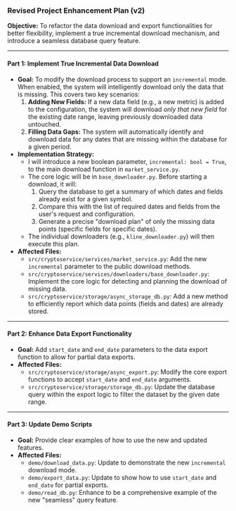 ### **Revised Project Enhancement Plan (v2)**

**Objective:** To refactor the data download and export functionalities for better flexibility, implement a true incremental download mechanism, and introduce a seamless database query feature.

---

#### **Part 1: Implement True Incremental Data Download**

*   **Goal:** To modify the download process to support an `incremental` mode. When enabled, the system will intelligently download only the data that is missing. This covers two key scenarios:
    1.  **Adding New Fields:** If a new data field (e.g., a new metric) is added to the configuration, the system will download *only that new field* for the existing date range, leaving previously downloaded data untouched.
    2.  **Filling Data Gaps:** The system will automatically identify and download data for any dates that are missing within the database for a given period.
*   **Implementation Strategy:**
    *   I will introduce a new boolean parameter, `incremental: bool = True`, to the main download function in `market_service.py`.
    *   The core logic will be in `base_downloader.py`. Before starting a download, it will:
        1.  Query the database to get a summary of which dates and fields already exist for a given symbol.
        2.  Compare this with the list of required dates and fields from the user's request and configuration.
        3.  Generate a precise "download plan" of only the missing data points (specific fields for specific dates).
    *   The individual downloaders (e.g., `kline_downloader.py`) will then execute this plan.
*   **Affected Files:**
    *   `src/cryptoservice/services/market_service.py`: Add the new `incremental` parameter to the public download methods.
    *   `src/cryptoservice/services/downloaders/base_downloader.py`: Implement the core logic for detecting and planning the download of missing data.
    *   `src/cryptoservice/storage/async_storage_db.py`: Add a new method to efficiently report which data points (fields and dates) are already stored.

---

#### **Part 2: Enhance Data Export Functionality**

*   **Goal:** Add `start_date` and `end_date` parameters to the data export function to allow for partial data exports.
*   **Affected Files:**
    *   `src/cryptoservice/storage/async_export.py`: Modify the core export functions to accept `start_date` and `end_date` arguments.
    *   `src/cryptoservice/storage/storage_db.py`: Update the database query within the export logic to filter the dataset by the given date range.

---

#### **Part 3: Update Demo Scripts**

*   **Goal:** Provide clear examples of how to use the new and updated features.
*   **Affected Files:**
    *   `demo/download_data.py`: Update to demonstrate the new `incremental` download mode.
    *   `demo/export_data.py`: Update to show how to use `start_date` and `end_date` for partial exports.
    *   `demo/read_db.py`: Enhance to be a comprehensive example of the new "seamless" query feature.
